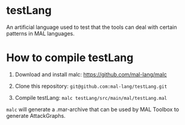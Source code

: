 # testLang
An artificial language used to test that the tools can deal with certain
patterns in MAL languages.

# How to compile testLang

1. Download and install malc: https://github.com/mal-lang/malc

2. Clone this repository: `git@github.com:mal-lang/testLang.git`

3. Compile testLang: `malc testLang/src/main/mal/testLang.mal`

`malc` will generate a .mar-archive that can be used by MAL Toolbox to generate AttackGraphs.

